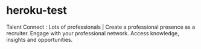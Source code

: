 # heroku-test
Talent Connect : Lots of professionals | Create a professional presence as a recruiter. Engage with your professional network. Access knowledge, insights and opportunities.